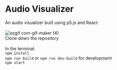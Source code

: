 # Audio Visualizer
An audio visualizer built using p5.js and React\
\
![ezgif com-gif-maker (4)](https://user-images.githubusercontent.com/81498700/154653520-b9eae1fe-78d1-41c9-9921-d3c795a8d9ce.gif)
\
Clone down the repository\
\
In the terminal:\
`npm install`\
`npm run build` or `npm run dev-build` for development\
`npm start`
